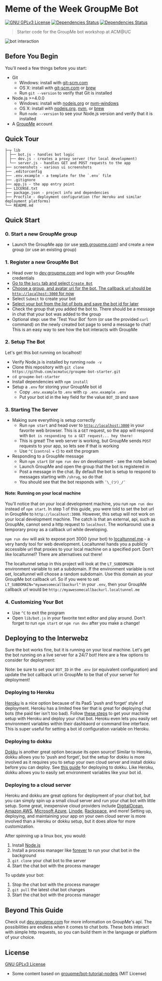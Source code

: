 # Meme of the Week GroupMe Bot

[![GNU GPLv3 License](https://img.shields.io/github/license/acmatuc/groupme-bot-starter.svg?maxAge=2592000)]()
[![Dependencies Status](https://david-dm.org/acmatuc/groupme-bot-starter/status.svg)](https://david-dm.org/acmatuc/groupme-bot-starter)
[![Dependencies Status](https://david-dm.org/acmatuc/groupme-bot-starter/dev-status.svg)](https://david-dm.org/acmatuc/groupme-bot-starter?type=dev)

> Starter code for the GroupMe bot workshop at ACM@UC

![bot interaction](screenshots/bot-interaction.jpg)

## Before You Begin

You'll need a few things before you start:

* Git
    * Windows: install with [git-scm.com](https://git-scm.com/)
    * OS X: install with [git-scm.com](https://git-scm.com/) or [brew](http://brew.sh/)
    * Run `git --version` to verify that Git is installed
* Node.js >=4.0.0
    * Windows: install with [nodejs.org](https://nodejs.org/) or [nvm-windows](https://github.com/coreybutler/nvm-windows)
    * OS X: install with [nodejs.org](https://nodejs.org), [nvm](https://github.com/creationix/nvm), or [brew](http://brew.sh/)
    * Run `node --version` to see your Node.js version and verify that it is installed
* A [GroupMe](https://groupme.com/) account

## Quick Tour

```
├─┬ lib
│ ├── bot.js - handles bot logic
│ ├── dev.js - creates a proxy server (for local development)
│ └── server.js - handles GET and POST requests to the app
├── screenshots - various ui screenshots
├── .editorconfig
├── .env.example - a template for the `.env` file
├── .gitignore
├── app.js - the app entry point
├── LICENSE.txt
├── package.json - project info and dependencies
├── Procfile - deployment configuration (for Heroku and similar deployment platforms)
└── README.md
```

## Quick Start

### 0. Start a new GroupMe group

* Launch the GroupMe app (or use [web.groupme.com](https://web.groupme.com/)) and create a new group (or use an existing group)

### 1. Register a new GroupMe Bot

* Head over to [dev.groupme.com](https://dev.groupme.com/) and login with your GroupMe credentials
* [Go to the `bots` tab and select `Create Bot`](screenshots/dev.groupme.com.png)
* [Choose a group, and avatar uri for the bot. The callback url should be `http://localhost:3000` for now](screenshots/bot-create.jpg)
* Select `Submit` to create your bot
* [Select your bot from the list of bots and save the bot id for later](screenshots/bot-created.jpg)
* Check the group that you added the bot to. There should be a message in chat that your bot was added to the group
* Optional step: use the 'Test Your Bot' form (or use the provided `curl` command) on the newly created bot page to send a message to chat! This is an easy way to see how the bot interacts with GroupMe

### 2. Setup The Bot

Let's get this bot running on localhost!

* Verify Node.js is installed by running `node -v`
* Clone this repository with `git clone https://github.com/acmatuc/groupme-bot-starter.git`
* `cd groupme-bot-starter`
* Install dependencies with `npm install`
* Setup a `.env` for storing your GroupMe bot id
    * Copy `.env.example` to `.env` with `cp .env.example .env`
    * Put your bot id in the key field for the value `BOT_ID` and save

### 3. Starting The Server

* Making sure everything is setup correctly
    * Run `npm start` and head over to [`http://localhost:3000`](http://localhost:3000) in your favorite web browser. This is a `GET` request, so the app will respond with `Bot is responding to a GET request... hey there!`
    * This is great! The web server is working, but GroupMe sends `POST` requests to your app, so lets see if that is working
    * Use `^C` (`control` + `C`) to exit the program
* Responding to a GroupMe message
    * Run `npm start` (or `npm run dev` on development - see the note below)
    * Launch GroupMe and open the group that the bot is registered in
    * Post a message in the chat. By default the bot is setup to respond to messages starting with `/shrug`, so do that
    * You should see that the bot responds with `¯\_(ツ)_/¯`

#### Note: Running on your local machine

You'll notice that on your local development machine, you run `npm run dev` instead of `npm start`. In step 1 of this guide, you were told to set the bot url in GroupMe to `http://localhost:3000`. However, this setup will not work on your local development machine. The catch is that an external, api, such as GroupMe, cannot send a http request to `localhost`. The workaround: use a temporary proxy as a callback url while developing.

`npm run dev` will ask to expose port 3000 (your bot) to [localtunnel.me](http://localtunnel.me) - a very handy tool for web development. Localtunnel hands you a publicly accessible url that proxies to your local machine on a specified port. Don't like localtunnel? There are alternatives out there!

The localtunnel setup in this project will look at the `LT_SUBDOMAIN` environment variable to set a subdomain. If the environment variable is not set, localtunnel will choose a random subdomain. Use this domain as your GroupMe bot callback url. So if you were to set `LT_SUBDOMAIN="myawesomecallbackurl"` in your `.env`, then your GroupMe callback url would be `http://myawesomecallbackurl.localtunnel.me`

### 4. Customizing Your Bot

* Use `^C` to exit the program
* Open `lib/bot.js` in your favorite text editor and play around. Don't forget to run `npm start` or `npm run dev` after you make a change!

## Deploying to the Interwebz

Sure the bot works fine, but it is running on your local machine. Let's get the bot running on a live server for a 24/7 bot! Here are a few options to consider for deployment:

Note: be sure to set your `BOT_ID` in the `.env` (or equivalent configuration) and update the bot callback url in GroupMe to be that of your server for deployment!

### Deploying to Heroku

[Heroku](https://www.heroku.com/) is a nice option because of its PaaS 'push and forget' style of deployment. Heroku has a limited free tier that is great for deploying chat bots (the paid tier isn't too bad). Follow [these steps](https://devcenter.heroku.com/articles/getting-started-with-nodejs#introduction) to get your machine setup with Heroku and deploy your chat bot. Heroku even lets you easily set environment variables within their dashbaord or command line interface. This is super useful for setting a bot id configuration variable on Heroku.

### Deploying to dokku

[Dokku](http://dokku.viewdocs.io/dokku/) is another great option because its open source! Similar to Heroku, dokku allows you to 'push and forget', but the setup for dokku is more involved as it requires you to setup your own cloud server and install dokku before you can deploy. See [this guide](http://dokku.viewdocs.io/dokku/deployment/application-deployment/) for deploying to dokku. Like Heroku, dokku allows you to easily set environment variables like your bot id.

### Deploying to a cloud server

Heroku and dokku are great options for deployment of your chat bot, but you can simply spin up a small cloud server and run your chat bot with little setup. Some great, inexpensive cloud providers include [DigitalOcean](https://www.digitalocean.com/), [Amazon AWS](https://aws.amazon.com/), [Microsoft Azure](https://azure.microsoft.com/), [Linode](https://www.linode.com/), [Rackspace](https://www.rackspace.com/), and more! Setting up, deploying, and maintaining your app on your own cloud server is more involved than a Heroku or dokku setup, but it does allow for more customization.

After spinning up a linux box, you would:

1. Install [Node.js](https://nodejs.org/)
2. Install a process manager like [forever](https://github.com/foreverjs/forever) to run your chat bot in the background
3. `git clone` your chat bot to the server
4. Start the chat bot with the process manager

To update your bot:

1. Stop the chat bot with the process manager
2. `git pull` the latest chat bot changes
3. Start the chat bot with the process manager

## Beyond This Guide

Check out [dev.groupme.com](https://dev.groupme.com/) for more information on GroupMe's api. The possibilities are endless when it comes to chat bots. These bots interact with simple http requests, so you can build them in the language or platform of your choice.

## License

[GNU GPLv3 License](LICENSE.txt)

* Some content based on [groupme/bot-tutorial-nodejs](https://github.com/groupme/bot-tutorial-nodejs) (MIT License)
